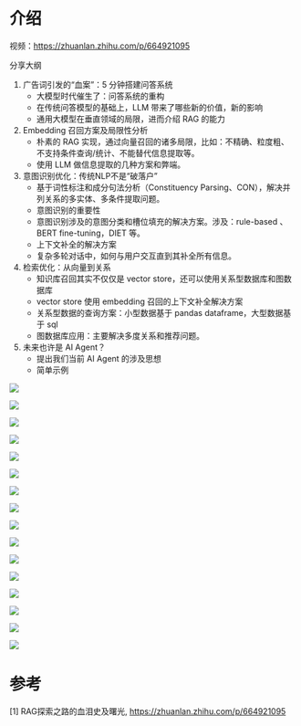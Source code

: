 # 介绍

视频：https://zhuanlan.zhihu.com/p/664921095

分享大纲
1. 广告词引发的“血案”：5 分钟搭建问答系统
   - 大模型时代催生了：问答系统的重构
   - 在传统问答模型的基础上，LLM 带来了哪些新的价值，新的影响
   - 通用大模型在垂直领域的局限，进而介绍 RAG 的能力
2. Embedding 召回方案及局限性分析
   - 朴素的 RAG 实现，通过向量召回的诸多局限，比如：不精确、粒度粗、不支持条件查询/统计、不能替代信息提取等。
   - 使用 LLM 做信息提取的几种方案和弊端。
3. 意图识别优化：传统NLP不是“破落户”
   - 基于词性标注和成分句法分析（Constituency Parsing、CON），解决并列关系的多实体、多条件提取问题。
   - 意图识别的重要性
   - 意图识别涉及的意图分类和槽位填充的解决方案。涉及：rule-based 、 BERT fine-tuning，DIET 等。
   - 上下文补全的解决方案
   - 复杂多轮对话中，如何与用户交互直到其补全所有信息。
4. 检索优化：从向量到关系
   - 知识库召回其实不仅仅是 vector store，还可以使用关系型数据库和图数据库
   - vector store 使用 embedding 召回的上下文补全解决方案
   - 关系型数据的查询方案：小型数据基于 pandas dataframe，大型数据基于 sql
   - 图数据库应用：主要解决多度关系和推荐问题。
5. 未来也许是 AI Agent？
   - 提出我们当前 AI Agent 的涉及思想
   - 简单示例

![](.05_embed缺陷介绍_images/ppt1.png)

![](.05_embed缺陷介绍_images/ppt2.png)

![](.05_embed缺陷介绍_images/ppt3.png)

![](.05_embed缺陷介绍_images/ppt4.png)

![](.05_embed缺陷介绍_images/ppt5.png)

![](.05_embed缺陷介绍_images/ppt6.png)

![](.05_embed缺陷介绍_images/ppt7.png)

![](.05_embed缺陷介绍_images/ppt8.png)

![](.05_embed缺陷介绍_images/ppt9.png)

![](.05_embed缺陷介绍_images/ppt10.png)

![](.05_embed缺陷介绍_images/ppt11.png)

![](.05_embed缺陷介绍_images/ppt12.png)

![](.05_embed缺陷介绍_images/ppt13.png)

![](.05_embed缺陷介绍_images/ppt14.png)

![](.05_embed缺陷介绍_images/ppt15.png)

![](.05_embed缺陷介绍_images/ppt16.png)



# 参考

[1] RAG探索之路的血泪史及曙光, https://zhuanlan.zhihu.com/p/664921095